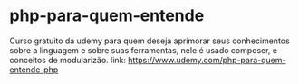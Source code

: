 # php-para-quem-entende

Curso gratuito da udemy para quem deseja aprimorar seus conhecimentos sobre a linguagem e sobre suas ferramentas, nele é usado composer, e conceitos de 
modularizão.
	link: https://www.udemy.com/php-para-quem-entende-php

